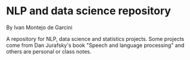 # NLP and data science repository
By Ivan Montejo de Garcini

A repository for NLP, data science and statistics projects. Some projects come from Dan Jurafsky's book "Speech and language processing" and others are personal or class notes.
